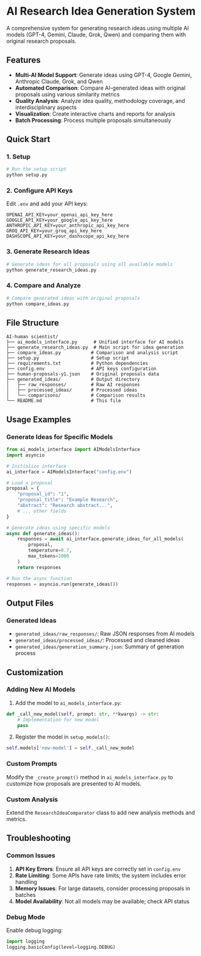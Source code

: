 # AI Research Idea Generation System

A comprehensive system for generating research ideas using multiple AI models (GPT-4, Gemini, Claude, Grok, Qwen) and comparing them with original research proposals.

## Features

- **Multi-AI Model Support**: Generate ideas using GPT-4, Google Gemini, Anthropic Claude, Grok, and Qwen
- **Automated Comparison**: Compare AI-generated ideas with original proposals using various similarity metrics
- **Quality Analysis**: Analyze idea quality, methodology coverage, and interdisciplinary aspects
- **Visualization**: Create interactive charts and reports for analysis
- **Batch Processing**: Process multiple proposals simultaneously

## Quick Start

### 1. Setup

```bash
# Run the setup script
python setup.py
```

### 2. Configure API Keys

Edit `.env` and add your API keys:

```env
OPENAI_API_KEY=your_openai_api_key_here
GOOGLE_API_KEY=your_google_api_key_here
ANTHROPIC_API_KEY=your_anthropic_api_key_here
GROQ_API_KEY=your_groq_api_key_here
DASHSCOPE_API_KEY=your_dashscope_api_key_here
```

### 3. Generate Research Ideas

```bash
# Generate ideas for all proposals using all available models
python generate_research_ideas.py
```

### 4. Compare and Analyze

```bash
# Compare generated ideas with original proposals
python compare_ideas.py
```

## File Structure

```
AI-human scientist/
├── ai_models_interface.py      # Unified interface for AI models
├── generate_research_ideas.py  # Main script for idea generation
├── compare_ideas.py           # Comparison and analysis script
├── setup.py                   # Setup script
├── requirements.txt           # Python dependencies
├── config.env                 # API keys configuration
├── human-proposals-y1.json    # Original proposals data
├── generated_ideas/           # Output directory
│   ├── raw_responses/         # Raw AI responses
│   ├── processed_ideas/       # Processed ideas
│   └── comparisons/           # Comparison results
└── README.md                  # This file
```

## Usage Examples

### Generate Ideas for Specific Models

```python
from ai_models_interface import AIModelsInterface
import asyncio

# Initialize interface
ai_interface = AIModelsInterface("config.env")

# Load a proposal
proposal = {
    "proposal_id": "1",
    "proposal_title": "Example Research",
    "abstract": "Research abstract...",
    # ... other fields
}

# Generate ideas using specific models
async def generate_ideas():
    responses = await ai_interface.generate_ideas_for_all_models(
        proposal, 
        temperature=0.7,
        max_tokens=2000
    )
    return responses

# Run the async function
responses = asyncio.run(generate_ideas())
```

## Output Files

### Generated Ideas
- `generated_ideas/raw_responses/`: Raw JSON responses from AI models
- `generated_ideas/processed_ideas/`: Processed and cleaned ideas
- `generated_ideas/generation_summary.json`: Summary of generation process


## Customization

### Adding New AI Models

1. Add the model to `ai_models_interface.py`:
```python
def _call_new_model(self, prompt: str, **kwargs) -> str:
    # Implementation for new model
    pass
```

2. Register the model in `setup_models()`:
```python
self.models['new-model'] = self._call_new_model
```

### Custom Prompts

Modify the `_create_prompt()` method in `ai_models_interface.py` to customize how proposals are presented to AI models.

### Custom Analysis

Extend the `ResearchIdeaComparator` class to add new analysis methods and metrics.

## Troubleshooting

### Common Issues

1. **API Key Errors**: Ensure all API keys are correctly set in `config.env`
2. **Rate Limiting**: Some APIs have rate limits; the system includes error handling
3. **Memory Issues**: For large datasets, consider processing proposals in batches
4. **Model Availability**: Not all models may be available; check API status

### Debug Mode

Enable debug logging:
```python
import logging
logging.basicConfig(level=logging.DEBUG)
```


